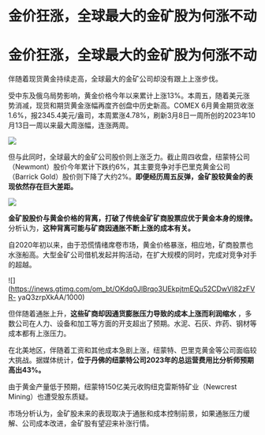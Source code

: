 # 金价狂涨，全球最大的金矿股为何涨不动

# 金价狂涨，全球最大的金矿股为何涨不动

伴随着现货黄金持续走高，全球最大的金矿公司却没有跟上上涨步伐。

受中东及俄乌局势影响，黄金价格今年以来累计上涨13%。本周五，随着美元涨势消减，现货和期货黄金涨幅再度齐创盘中历史新高。COMEX
6月黄金期货收涨1.6%，报2345.4美元/盎司，本周累涨4.78%，刷新3月8日一周所创的2023年10月13日一周以来最大周涨幅，连涨两周。

![](https://inews.gtimg.com/om_bt/OKYMtnV4EoDMXlY13TJ8WMiVlKlgYYqHaXaDC4p2JZqa0AA/1000)

但与此同时，全球最大的金矿公司股价则上涨乏力。截止周四收盘，纽蒙特公司（Newmont）股价今年累计下跌约6%，其主要竞争对手巴里克黄金公司（Barrick
Gold）股价则下降了大约2%。**即便经历周五反弹，金矿股较黄金的表现依然存在巨大差距。**

![](https://inews.gtimg.com/om_bt/O3tzbn1ZMEBr5-PDzPdatY8EiRBYN6iWet92jn47R8ABYAA/1000)

**金矿股股价与黄金价格的背离，打破了传统金矿矿商股票应优于黄金本身的规律。** 分析认为，**这种背离可能与矿商因通胀不断上涨的成本有关。**

自2020年初以来，由于恐慌情绪席卷市场，黄金价格暴涨，相应地，矿商股票也水涨船高。大型金矿公司借机发起并购活动，在扩大规模的同时，完成对竞争对手的超越。

![](https://inews.gtimg.com/om_bt/OKdq0JlBrqo3UEkpjtmEQu52CDwVI82zFVR-
yaQ3zrpXkAA/1000)

但伴随着通胀上升，**这些矿商却因通货膨胀压力导致的成本上涨而利润缩水**
，多数公司在人力、设备和加工等方面的开支超出了预期。水泥、石灰、炸药、钢材等成本都有上涨压力。

在北美地区，伴随着工资和其他成本急剧上涨，纽蒙特、巴里克黄金等公司面临较大挑战。据媒体统计，**位于丹佛的纽蒙特公司2023年的总运营费用比分析师预期高出43%。**

由于黄金产量低于预期，纽蒙特150亿美元收购纽克雷斯特矿业（Newcrest Mining）也遭受股东质疑。

市场分析认为，金矿股未来的表现取决于通胀和成本控制前景，如果通胀压力缓解、公司成本改进，金矿股有望迎来补涨行情。

